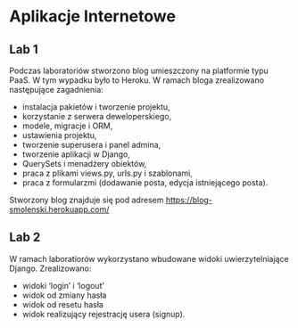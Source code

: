 # Aplikacje Internetowe

## Lab 1
Podczas laboratoriów stworzono blog umieszczony na platformie typu PaaS. W tym wypadku było to Heroku.
W ramach bloga zrealizowano następujące zagadnienia:
 - instalacja pakietów i tworzenie projektu,
 - korzystanie z serwera deweloperskiego,
 - modele, migracje i ORM,
 - ustawienia projektu,
 - tworzenie superusera i panel admina,
 - tworzenie aplikacji w Django,
 - QuerySets i menadżery obiektów,
 - praca z plikami views.py, urls.py i szablonami,
 - praca z formularzmi (dodawanie posta, edycja istniejącego posta).
 
Stworzony blog znajduje się pod adresem https://blog-smolenski.herokuapp.com/
 
## Lab 2
W ramach laboratiorów wykorzystano wbudowane widoki uwierzytelniające Django.
Zrealizowano:
 - widoki ‘login’ i ‘logout’
 - widok od zmiany hasła
 - widok od resetu hasła
 - widok realizujący rejestrację usera (signup).
